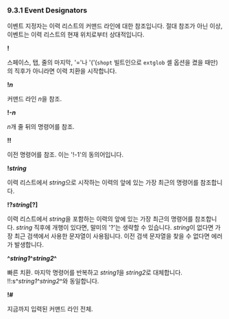 ### 9.3.1 Event Designators
이벤트 지정자는 이력 리스트의 커맨드 라인에 대한 참조입니다. 절대 참조가 아닌 이상, 이벤트는 이력 리스트의 현재 위치로부터 상대적입니다.

**!**

스페이스, 탭, 줄의 마지막, '='나 '('(`shopt` 빌트인으로 `extglob` 셸 옵션을 켰을 때만)의 직후가 아니라면 이력 치환을 시작합니다.

**!*n***

커맨드 라인 *n*을 참조.

**!-*n***

*n*개 줄 뒤의 명령어를 참조.

**!!**

이전 명령어를 참조. 이는 '!-1'의 동의어입니다.

**!*string***

이력 리스트에서 *string*으로 시작하는 이력의 앞에 있는 가장 최근의 명령어를 참조합니다.

**!?*string*\[?]**

이력 리스트에서 *string*을 포함하는 이력의 앞에 있는 가장 최근의 명령어를 참조합니다. *string* 직후에 개행이 있다면, 말미의 '?'는 생략할 수 있습니다. *string*이 없다면 가장 최근 검색에서 사용한 문자열이 사용됩니다. 이전 검색 문자열을 찾을 수 없다면 에러가 발생합니다.

**^*string1*^*string2*^**

빠른 치환. 마지막 명령어를 반복하고 *string1*을 *string2*로 대체합니다. !!:s^*string1*^*string2*^와 동일합니다.

**!#**

지금까지 입력된 커맨드 라인 전체.
